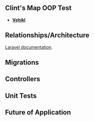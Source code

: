 

## Clint's Map OOP Test

- **[Vehikl](https://vehikl.com/)**

## Relationships/Architecture 

[Laravel documentation](https://laravel.com/docs/contributions).

## Migrations
## Controllers
## Unit Tests
## Future of Application 


